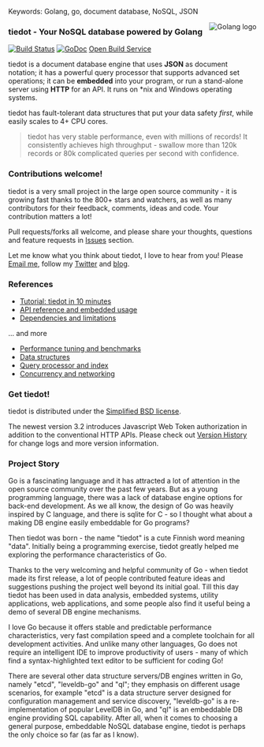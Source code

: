 Keywords: Golang, go, document database, NoSQL, JSON

<img src="http://golang.org/doc/gopher/frontpage.png" alt="Golang logo" align="right"/>

### tiedot - Your NoSQL database powered by Golang

[![Build Status](https://travis-ci.org/HouzuoGuo/tiedot.svg?branch=master)](https://travis-ci.org/HouzuoGuo/tiedot) [![GoDoc](https://godoc.org/github.com/HouzuoGuo/tiedot?status.svg)](https://godoc.org/github.com/HouzuoGuo/tiedot) [Open Build Service](https://build.opensuse.org/package/show/home:guohouzuo/tiedot)

tiedot is a document database engine that uses __JSON__ as document notation; it has a powerful query processor that supports advanced set operations; it can be __embedded__ into your program, or run a stand-alone server using __HTTP__ for an API. It runs on *nix and Windows operating systems.

tiedot has fault-tolerant data structures that put your data safety *first*, while easily scales to 4+ CPU cores.

> tiedot has very stable performance, even with millions of records! It consistently achieves high throughput - swallow more than 120k records or 80k complicated queries per second with confidence.

### Contributions welcome!

tiedot is a very small project in the large open source community - it is growing fast thanks to the 800+ stars and watchers, as well as many contributors for their feedback, comments, ideas and code. Your contribution matters a lot!

Pull requests/forks all welcome, and please share your thoughts, questions and feature requests in [Issues] section.

Let me know what you think about tiedot, I love to hear from you! Please [Email me], follow my [Twitter] and [blog].

### References

- [Tutorial: tiedot in 10 minutes]
- [API reference and embedded usage]
- [Dependencies and limitations]

... and more

- [Performance tuning and benchmarks]
- [Data structures]
- [Query processor and index]
- [Concurrency and networking]

### Get tiedot!

tiedot is distributed under the [Simplified BSD license][Contributors and License].

The newest version 3.2 introduces Javascript Web Token authorization in addition to the conventional HTTP APIs. Please check out [Version History] for change logs and more version information.

### Project Story

Go is a fascinating language and it has attracted a lot of attention in the open source community over the past few years. But as a young programming language, there was a lack of database engine options for back-end development. As we all know, the design of Go was heavily inspired by C language, and there is sqlite for C - so I thought what about a making DB engine easily embeddable for Go programs?

Then tiedot was born - the name "tiedot" is a cute Finnish word meaning "data". Initially being a programming exercise, tiedot greatly helped me exploring the performance characteristics of Go.

Thanks to the very welcoming and helpful community of Go - when tiedot made its first release, a lot of people contributed feature ideas and suggestions pushing the project well beyond its initial goal. Till this day tiedot has been used in data analysis, embedded systems, utility applications, web applications, and some people also find it useful being a demo of several DB engine mechanisms.

I love Go because it offers stable and predictable performance characteristics, very fast compilation speed and a complete toolchain for all development activities. And unlike many other languages, Go does not require an intelligent IDE to improve productivity of users - many of which find a syntax-highlighted text editor to be sufficient for coding Go!

There are several other data structure servers/DB engines written in Go, namely "etcd", "leveldb-go" and "ql"; they emphasis on different usage scenarios, for example "etcd" is a data structure server designed for configuration management and service discovery, "leveldb-go" is a re-implementation of popular LevelDB in Go, and "ql" is an embeddable DB engine providing SQL capability. After all, when it comes to choosing a general purpose, embeddable NoSQL database engine, tiedot is perhaps the only choice so far (as far as I know).

[Tutorial: tiedot in 10 minutes]: https://github.com/HouzuoGuo/tiedot/wiki/Tutorial
[API reference and embedded usage]: https://github.com/HouzuoGuo/tiedot/wiki/API-reference-and-embedded-usage
[Version History]: https://github.com/HouzuoGuo/tiedot/wiki/Version-History
[Data structures]: https://github.com/HouzuoGuo/tiedot/wiki/Data-structures
[Query processor and index]: https://github.com/HouzuoGuo/tiedot/wiki/Query-processor-and-index
[Concurrency and networking]: https://github.com/HouzuoGuo/tiedot/wiki/Concurrency-and-networking
[Performance tuning and benchmarks]: https://github.com/HouzuoGuo/tiedot/wiki/Performance-tuning-and-benchmarks
[Dependencies and limitations]: https://github.com/HouzuoGuo/tiedot/wiki/Dependencies-and-limitations
[Email me]: mailto:guohouzuo@gmail.com
[Twitter]: https://twitter.com/hzguo
[blog]: http://allstarnix.blogspot.com.au
[Issues]: https://github.com/HouzuoGuo/tiedot/issues
[Contributors and License]: https://github.com/HouzuoGuo/tiedot/wiki/Contributors-and-License
